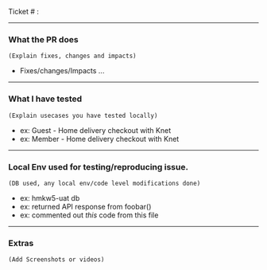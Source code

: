 Ticket # :

---
### What the PR does
`(Explain fixes, changes and impacts)`
- Fixes/changes/Impacts ...
---
### What I have tested
`(Explain usecases you have tested locally)`
- ex: Guest - Home delivery checkout with Knet
- ex: Member - Home delivery checkout with Knet
---
### Local Env used for testing/reproducing issue.
`(DB used, any local env/code level modifications done)`
- ex: hmkw5-uat db
- ex: returned API response from foobar()
- ex: commented out *this* code from this file
---
### Extras
`(Add Screenshots or videos)`

